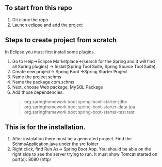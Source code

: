 ## To start fron this repo

1. Git clone the repo
2. Launch eclipse and add the project


## Steps to create project from scratch

In Eclipse you must first install some plugins.

1. Go to Help->Eclipse Marketplace->(search for the Spring and it will find all Spring plugins)
    -> Install(Spring Tool Suite, Spring Source Tool Suite).
1. Create new project-> Spring Boot ->Spring Starter Project
2. Name the project schms
3. Name the package com.schms
4. Next, choose Web package, MySQL Package
5. Add those dependencies:
	>	<dependency>
	>		<groupId>org.springframework.boot</groupId>
	>		<artifactId>spring-boot-starter-jdbc</artifactId>
	>	</dependency>
	>	
	>	<dependency>
	>		<groupId>org.springframework.boot</groupId>
	>		<artifactId>spring-boot-starter-data-jpa</artifactId>
	>	</dependency>
	>
	>	<dependency>
	>		<groupId>org.springframework.boot</groupId>
	>		<artifactId>spring-boot-starter-test</artifactId>
	>		<scope>test</scope>
	>	</dependency>


## This is for the installation.

1. After instalation there must be a generated project. Find the SchmsApplication.java under the src folder
2. Right click, find Run As-> Spring Boot App. You should be able on the right side to see the server
trying to run. It must show Tomcat started on port(s): 8080 (http)